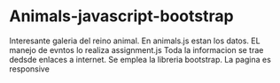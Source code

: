 # Animals-javascript-bootstrap
Interesante galeria del reino animal. En animals.js estan los datos. EL manejo de evntos lo realiza assignment.js
Toda la informacion se trae dedsde enlaces a internet.
Se emplea la libreria bootstrap.
La pagina es responsive
